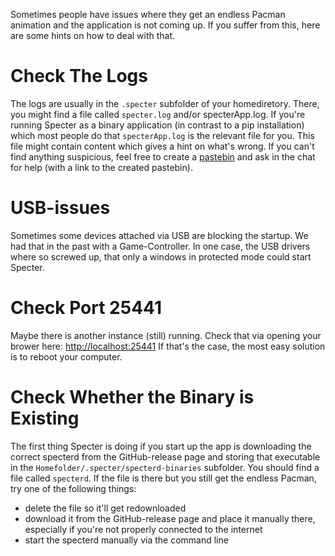 Sometimes people have issues where they get an endless Pacman animation and the application is not coming up. If you suffer from this, here are some hints on how to deal with that.

# Check The Logs
The logs are usually in the `.specter` subfolder of your homediretory. There, you might find a file called `specter.log` and/or specterApp.log. If you're running Specter as a binary application (in contrast to a pip installation) which most people do that `specterApp.log` is the relevant file for you. This file might contain content which gives a hint on what's wrong. If you can't find anything suspicious, feel free to create a [pastebin](https://pastebin.com/) and ask in the chat for help (with a link to the created pastebin).

# USB-issues
Sometimes some devices attached via USB are blocking the startup. We had that in the past with a Game-Controller. In one case, the USB drivers where so screwed up, that only a windows in protected mode could start Specter.

# Check Port 25441
Maybe there is another instance (still) running. Check that via opening your brower here: [http://localhost:25441](http://localhost:25441)
If that's the case, the most easy solution is to reboot your computer.

# Check Whether the Binary is Existing
The first thing Specter is doing if you start up the app is downloading the correct specterd from the GitHub-release page and storing that executable in the `Homefolder/.specter/specterd-binaries` subfolder. You should find a file called `specterd`.
If the file is there but you still get the endless Pacman, try one of the following things:
* delete the file so it'll get redownloaded
* download it from the GitHub-release page and place it manually there, especially if you're not properly connected to the internet
* start the specterd manually via the command line
